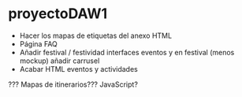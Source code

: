 # proyectoDAW1
* Hacer los mapas de etiquetas del anexo HTML
* Página FAQ
* Añadir festival / festividad interfaces eventos y en festival (menos mockup) añadir carrusel
* Acabar HTML eventos y actividades


??? Mapas de itinerarios??? JavaScript?
